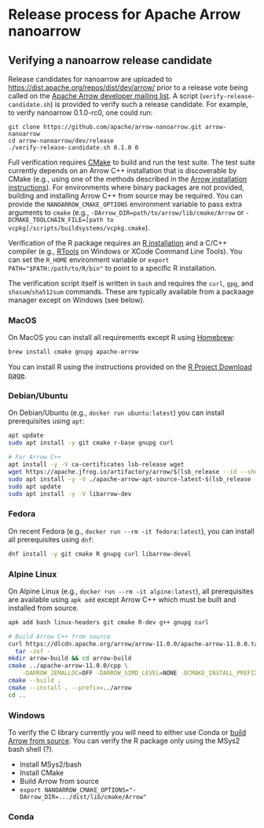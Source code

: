 <!---
  Licensed to the Apache Software Foundation (ASF) under one
  or more contributor license agreements.  See the NOTICE file
  distributed with this work for additional information
  regarding copyright ownership.  The ASF licenses this file
  to you under the Apache License, Version 2.0 (the
  "License"); you may not use this file except in compliance
  with the License.  You may obtain a copy of the License at

    http://www.apache.org/licenses/LICENSE-2.0

  Unless required by applicable law or agreed to in writing,
  software distributed under the License is distributed on an
  "AS IS" BASIS, WITHOUT WARRANTIES OR CONDITIONS OF ANY
  KIND, either express or implied.  See the License for the
  specific language governing permissions and limitations
  under the License.
-->

# Release process for Apache Arrow nanoarrow

## Verifying a nanoarrow release candidate

Release candidates for nanoarrow are uploaded to https://dist.apache.org/repos/dist/dev/arrow/
prior to a release vote being called on the
[Apache Arrow developer mailing list](https://lists.apache.org/list.html?dev@arrow.apache.org).
A script (`verify-release-candidate.sh`) is provided to verify such a release candidate.
For example, to verify nanoarrow 0.1.0-rc0, one could run:

```
git clone https://github.com/apache/arrow-nanoarrow.git arrow-nanoarrow
cd arrow-nanoarrow/dev/release
./verify-release-candidate.sh 0.1.0 0
```

Full verification requires [CMake](https://cmake.org/download/) to build and run the test
suite. The test suite currently depends on an Arrow C++ installation that is discoverable
by CMake (e.g., using one of the methods described in the
[Arrow installation instructions](https://arrow.apache.org/install/)). For environments
where binary packages are not provided, building and installing Arrow C++ from source
may be required. You can provide the `NANOARROW_CMAKE_OPTIONS` environment variable to
pass extra arguments to `cmake` (e.g., `-DArrow_DIR=path/to/arrow/lib/cmake/Arrow` or
`-DCMAKE_TOOLCHAIN_FILE=[path to vcpkg]/scripts/buildsystems/vcpkg.cmake`).

Verification of the R package requires an
[R installation](https://cloud.r-project.org/) and a C/C++ compiler (e.g.,
[RTools](https://cloud.r-project.org/bin/windows/Rtools/) on Windows or XCode Command
Line Tools). You can set the `R_HOME` environment variable or
`export PATH="$PATH:/path/to/R/bin"` to point to a specific R installation.

The verification script itself is written in `bash` and requires the `curl`, `gpg`, and
`shasum`/`sha512sum` commands. These are typically available from a packaage
manager except on Windows (see below).

### MacOS

On MacOS you can install all requirements except R using [Homebrew](https://brew.sh):

```bash
brew install cmake gnupg apache-arrow
```

You can install R using the instructions provided on the
[R Project Download page](https://cloud.r-project.org/bin/macosx/).

### Debian/Ubuntu

On Debian/Ubuntu (e.g., `docker run ubuntu:latest`) you can install prerequisites using `apt`:

```bash
apt update
sudo apt install -y git cmake r-base gnupg curl

# For Arrow C++
apt install -y -V ca-certificates lsb-release wget
wget https://apache.jfrog.io/artifactory/arrow/$(lsb_release --id --short | tr 'A-Z' 'a-z')/apache-arrow-apt-source-latest-$(lsb_release --codename --short).deb
sudo apt install -y -V ./apache-arrow-apt-source-latest-$(lsb_release --codename --short).deb
sudo apt update
sudo apt install -y -V libarrow-dev
```

### Fedora

On recent Fedora (e.g., `docker run --rm -it fedora:latest`), you can install all prerequisites
using `dnf`:

```bash
dnf install -y git cmake R gnupg curl libarrow-devel
```

### Alpine Linux

On Alpine Linux (e.g., `docker run --rm -it alpine:latest`), all prerequisites are available
using `apk add` except Arrow C++ which must be built and installed from source.

```bash
apk add bash linux-headers git cmake R-dev g++ gnupg curl

# Build Arrow C++ from source
curl https://dlcdn.apache.org/arrow/arrow-11.0.0/apache-arrow-11.0.0.tar.gz | \
  tar -zxf -
mkdir arrow-build && cd arrow-build
cmake ../apache-arrow-11.0.0/cpp \
    -DARROW_JEMALLOC=OFF -DARROW_SIMD_LEVEL=NONE -DCMAKE_INSTALL_PREFIX=../arrow
cmake --build .
cmake --install . --prefix=../arrow
cd ..
```

### Windows

To verify the C library currently you will need to either use Conda or
[build Arrow from source](https://arrow.apache.org/docs/dev/developers/cpp/windows.html).
You can verify the R package only using the MSys2 bash shell (?).

- Install MSys2/bash
- Install CMake
- Build Arrow from source
- `export NANOARROW_CMAKE_OPTIONS="-DArrow_DIR=.../dist/lib/cmake/Arrow"`

### Conda
